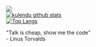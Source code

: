 

<!--
**kulendu/kulendu** is a ✨ _special_ ✨ repository because its `README.md` (this file) appears on your GitHub profile.

-->
![](https://media.giphy.com/media/DruBaWrcmXX5m/giphy.gif)
<br>
[![ kulendu github stats](https://github-readme-stats.vercel.app/api?username=kulendu&count_private=true&show_icons=true&theme=dark )](https://github.com/kulendu/github-readme-stats)
<br>
[![Top Langs](https://github-readme-stats.vercel.app/api/top-langs/?username=kulendu&theme=dark)](https://github.com/anuraghazra/github-readme-stats)


"Talk is cheap, show me the code"
<br>
                        - Linus Torvalds

